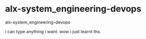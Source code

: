 # alx-system_engineering-devops
alx-system_engineering-devops

i can type anything i want.
wow i just learnt ths.

